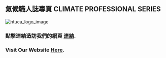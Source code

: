 
## 氣候職人誌專頁 CLIMATE PROFESSIONAL SERIES

![ntuca_logo_image](img/cpa_name_logo.png)

### 點擊連結造訪我們的網頁 [連結](https://vvvictorzhou.github.io/CPS/script/gate_index.html).
### Visit Our Website [Here](https://vvvictorzhou.github.io/CPS/script/gate_index.html).

